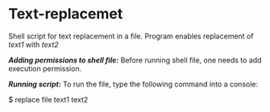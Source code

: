 # Text-replacemet
Shell script for text replacement in a file.
Program enables replacement of _text1_ with _text2_

***Adding permissions to shell file:***
Before running shell file, one needs to add execution permission.

***Running script:***
To run the file, type the following command into a console:
  
  $ replace file text1 text2
